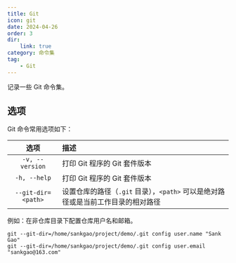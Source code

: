 ```yaml
---
title: Git
icon: git
date: 2024-04-26
order: 3
dir:
    link: true
category: 命令集
tag:
    - Git
---
```


记录一些 Git 命令集。

## 选项

Git 命令常用选项如下：

|  选项  |  描述  |
|  :----:  |  :----  |
|  `-v, --version`  |  打印 Git 程序的 Git 套件版本  |
|  `-h, --help`  |  打印 Git 程序的 Git 套件版本  |
|  `--git-dir=<path>`  |  设置仓库的路径（`.git` 目录），`<path>` 可以是绝对路径或是当前工作目录的相对路径  |

例如：在非仓库目录下配置仓库用户名和邮箱。

```shell
git --git-dir=/home/sankgao/project/demo/.git config user.name "Sank Gao"
git --git-dir=/home/sankgao/project/demo/.git config user.email "sankgao@163.com"
```

<!-- more -->

<AutoCatalog />
